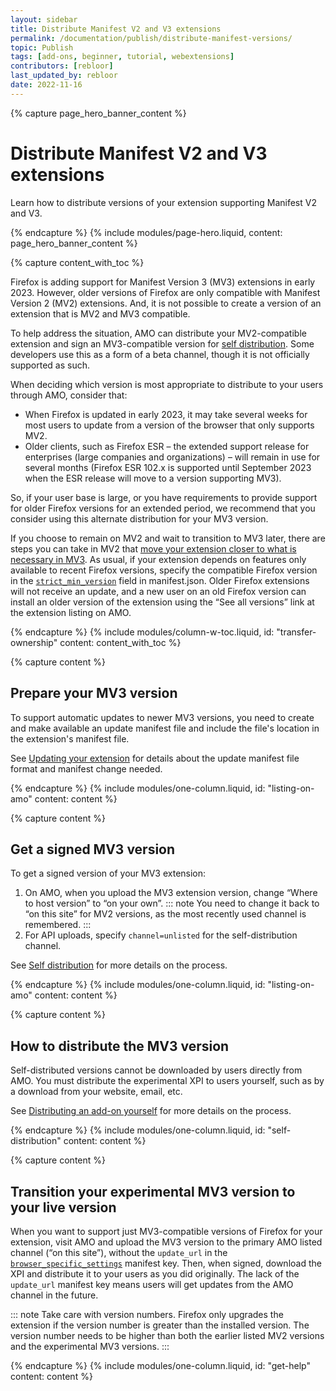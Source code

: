 ```yaml
---
layout: sidebar
title: Distribute Manifest V2 and V3 extensions
permalink: /documentation/publish/distribute-manifest-versions/
topic: Publish
tags: [add-ons, beginner, tutorial, webextensions]
contributors: [rebloor]
last_updated_by: rebloor
date: 2022-11-16
---
```


<!-- Page Hero Banner -->

{% capture page_hero_banner_content %}

# Distribute Manifest V2 and V3 extensions

Learn how to distribute versions of your extension supporting Manifest V2 and V3.

{% endcapture %}
{% include modules/page-hero.liquid,
    content: page_hero_banner_content
%}

<!-- Content with Table of Contents Module -->

{% capture content_with_toc %}

Firefox is adding support for Manifest Version 3 (MV3) extensions in early 2023. However, older versions of Firefox are only compatible with Manifest Version 2 (MV2) extensions. And, it is not possible to create a version of an extension that is MV2 and MV3 compatible.

To help address the situation, AMO can distribute your MV2-compatible extension and sign an MV3-compatible version for [self distribution](/documentation/publish/self-distribution/). Some developers use this as a form of a beta channel, though it is not officially supported as such. 

When deciding which version is most appropriate to distribute to your users through AMO, consider that:
* When Firefox is updated in early 2023, it may take several weeks for most users to update from a version of the browser that only supports MV2. 
* Older clients, such as Firefox ESR – the extended support release for enterprises (large companies and organizations) – will remain in use for several months (Firefox ESR 102.x is supported until September 2023 when the ESR release will move to a version supporting MV3).

So, if your user base is large, or you have requirements to provide support for older Firefox versions for an extended period, we recommend that you consider using this alternate distribution for your MV3 version.

If you choose to remain on MV2 and wait to transition to MV3 later, there are steps you can take in MV2 that [move your extension closer to what is necessary in MV3](https://blog.mozilla.org/addons/2022/10/31/begin-your-mv3-migration-by-implementing-new-features-today/). As usual, if your extension depends on features only available to recent Firefox versions, specify the compatible Firefox version in the [`strict_min_version`](https://developer.mozilla.org/docs/Mozilla/Add-ons/WebExtensions/manifest.json/browser_specific_settings) field in manifest.json. Older Firefox extensions will not receive an update, and a new user on an old Firefox version can install an older version of the extension using the “See all versions” link at the extension listing on AMO.

{% endcapture %}
{% include modules/column-w-toc.liquid,
  id: "transfer-ownership"
  content: content_with_toc
%}

<!-- END: Content with Table of Contents -->
<!-- Single Column Body Module -->

{% capture content %}

## Prepare your MV3 version

To support automatic updates to newer MV3 versions, you need to create and make available an update manifest file and include the file's location in the extension's manifest file.

See [Updating your extension](/documentation/manage/updating-your-extension/) for details about the update manifest file format and manifest change needed.

{% endcapture %}
{% include modules/one-column.liquid,
  id: "listing-on-amo"
  content: content
%}

<!-- END: Single Column Body Module -->
<!-- Single Column Body Module -->

{% capture content %}

## Get a signed MV3 version

To get a signed version of your MV3 extension:

1. On AMO, when you upload the MV3 extension version, change “Where to host version”  to “on your own”.
   ::: note
   You need to change it back to “on this site” for MV2 versions, as the most recently used channel is remembered.
   :::
2. For API uploads, specify `channel=unlisted` for the self-distribution channel.

See [Self distribution](/documentation/publish/submitting-an-add-on/#self-distribution) for more details on the process.

{% endcapture %}
{% include modules/one-column.liquid,
  id: "listing-on-amo"
  content: content
%}

<!-- END: Single Column Body Module -->
<!-- Single Column Body Module -->

{% capture content %}

## How to distribute the MV3 version

Self-distributed versions cannot be downloaded by users directly from AMO. You must distribute the experimental XPI to users yourself, such as by a download from your website, email, etc.

See [Distributing an add-on yourself](/documentation/publish/self-distribution/) for more details on the process.

{% endcapture %}
{% include modules/one-column.liquid,
  id: "self-distribution"
  content: content
%}

<!-- END: Single Column Body Module -->
<!-- Single Column Body Module -->

{% capture content %}

## Transition your experimental MV3 version to your live version

When you want to support just MV3-compatible versions of Firefox for your extension, visit AMO and upload the MV3 version to the primary AMO listed channel (“on this site”), without the `update_url` in the [`browser_specific_settings`](https://developer.mozilla.org/docs/Mozilla/Add-ons/WebExtensions/manifest.json/browser_specific_settings) manifest key. Then, when signed, download the XPI and distribute it to your users as you did originally. The lack of the `update_url` manifest key means users will get updates from the AMO channel in the future.

::: note
Take care with version numbers. Firefox only upgrades the extension if the version number is greater than the installed version. The version number needs to be higher than both the earlier listed MV2 versions and the experimental MV3 versions.
:::

{% endcapture %}
{% include modules/one-column.liquid,
  id: "get-help"
  content: content
%}

<!-- END: Single Column Body Module -->
